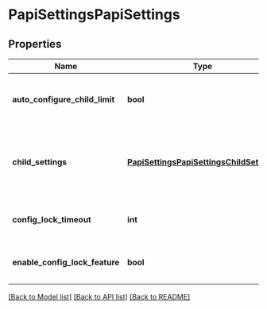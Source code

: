 # PapiSettingsPapiSettings

## Properties
Name | Type | Description | Notes
------------ | ------------- | ------------- | -------------
**auto_configure_child_limit** | **bool** | If true, PAPI automatically configures the child settings. | [optional] [default to True]
**child_settings** | [**PapiSettingsPapiSettingsChildSettings**](PapiSettingsPapiSettingsChildSettings.md) | This schema describes various values related to PAPI children. | [optional] 
**config_lock_timeout** | **int** | Time out limit of PAPI Configuration lock request. | [optional] 
**enable_config_lock_feature** | **bool** | If true, PAPI configuration lock feature is enabled. | [optional] [default to True]

[[Back to Model list]](../README.md#documentation-for-models) [[Back to API list]](../README.md#documentation-for-api-endpoints) [[Back to README]](../README.md)


